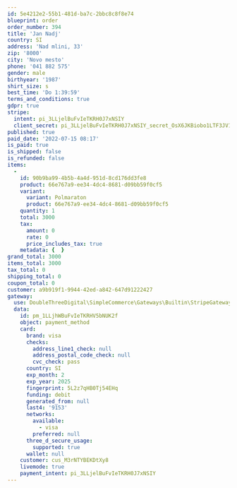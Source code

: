 ```yaml
---
id: 5e4212e2-55b1-481d-ba7c-2bbc8c8f8e74
blueprint: order
order_number: 394
title: 'Jan Nadj'
country: SI
address: 'Nad mlini, 33'
zip: '8000'
city: 'Novo mesto'
phone: '041 882 575'
gender: male
birthyear: '1987'
shirt_size: s
best_time: 'Do 1:39:59'
terms_and_conditions: true
gdpr: true
stripe:
  intent: pi_3LLjelBuFvIeTKRH0J7xNSIY
  client_secret: pi_3LLjelBuFvIeTKRH0J7xNSIY_secret_OsX6JKBiobo1LTF3JV1jEWIci
published: true
paid_date: '2022-07-15 08:17'
is_paid: true
is_shipped: false
is_refunded: false
items:
  -
    id: 90b9ba99-4b5b-4a4d-951d-8cd176dd3fe8
    product: 66e767a9-ee34-4dc4-8681-d09bb59f0cf5
    variant:
      variant: Polmaraton
      product: 66e767a9-ee34-4dc4-8681-d09bb59f0cf5
    quantity: 1
    total: 3000
    tax:
      amount: 0
      rate: 0
      price_includes_tax: true
    metadata: {  }
grand_total: 3000
items_total: 3000
tax_total: 0
shipping_total: 0
coupon_total: 0
customer: a9b919f1-9944-42ed-a842-647d91222427
gateway:
  use: DoubleThreeDigital\SimpleCommerce\Gateways\Builtin\StripeGateway
  data:
    id: pm_1LLjhWBuFvIeTKRHV5bNUK2f
    object: payment_method
    card:
      brand: visa
      checks:
        address_line1_check: null
        address_postal_code_check: null
        cvc_check: pass
      country: SI
      exp_month: 2
      exp_year: 2025
      fingerprint: 5L2z7qHB0Tj54EHq
      funding: debit
      generated_from: null
      last4: '9153'
      networks:
        available:
          - visa
        preferred: null
      three_d_secure_usage:
        supported: true
      wallet: null
    customer: cus_M3rNTYBEKDtXy8
    livemode: true
    payment_intent: pi_3LLjelBuFvIeTKRH0J7xNSIY
---
```

